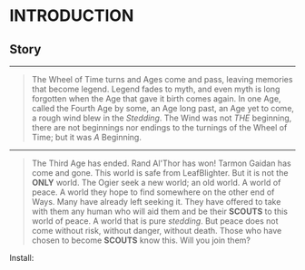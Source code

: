 # INTRODUCTION 
## Story
***
> The Wheel of Time turns and Ages come and pass, leaving memories that become legend.
Legend fades to myth, and even myth is long forgotten
when the Age that gave it birth comes again.
In one Age, called the Fourth Age by some,
an Age long past, an Age yet to come, 
a rough wind blew in the *Stedding*.
The Wind was not *THE* beginning, 
there are not beginnings nor endings to the turnings of the Wheel of Time; but it was *A* Beginning.
 
 ***

> The Third Age has ended. 
Rand Al'Thor has won!
Tarmon Gaidan has come and gone.
This world is  safe from LeafBlighter.
But it is not the **ONLY** world.
The Ogier seek a new world; an old world. A world of peace. 
A world they hope to find somewhere on the other end of Ways.
Many have already left seeking it. 
They have offered to take with them any human who will aid them and be their **SCOUTS** to this world of peace.
A world that is pure *stedding*.
But peace does not come without risk, without danger, without death. 
Those who have chosen to become **SCOUTS** know this.
Will you join them? 


Install:










